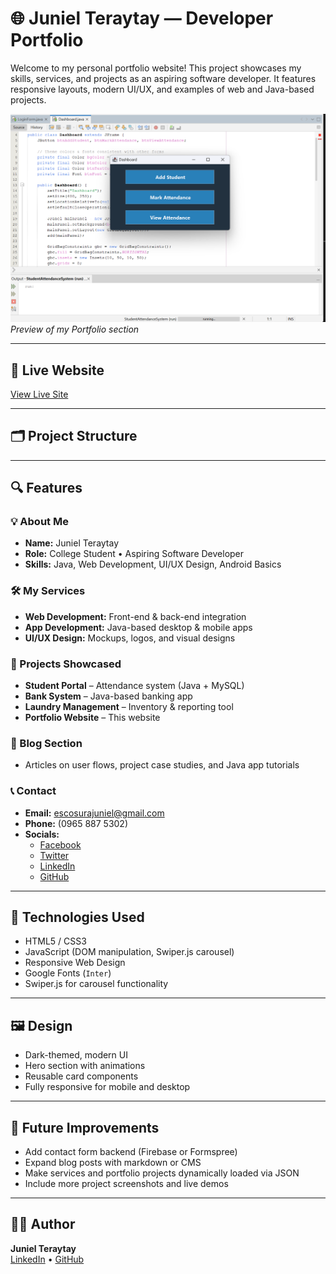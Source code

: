 # 🌐 Juniel Teraytay — Developer Portfolio

Welcome to my personal portfolio website! This project showcases my skills, services, and projects as an aspiring software developer. It features responsive layouts, modern UI/UX, and examples of web and Java-based projects.

![Portfolio Preview](images/4.png)  
*Preview of my Portfolio section*

---

## 🔗 Live Website

[View Live Site](https://escosurajuniel-sudo.github.io/Niel/)

---

## 🗂️ Project Structure


---

## 🔍 Features

### 💡 About Me
- **Name:** Juniel Teraytay  
- **Role:** College Student • Aspiring Software Developer  
- **Skills:** Java, Web Development, UI/UX Design, Android Basics  

### 🛠️ My Services
- **Web Development:** Front-end & back-end integration  
- **App Development:** Java-based desktop & mobile apps  
- **UI/UX Design:** Mockups, logos, and visual designs  

### 🧪 Projects Showcased
- **Student Portal** – Attendance system (Java + MySQL)  
- **Bank System** – Java-based banking app  
- **Laundry Management** – Inventory & reporting tool  
- **Portfolio Website** – This website  

### 📝 Blog Section
- Articles on user flows, project case studies, and Java app tutorials  

### 📞 Contact
- **Email:** [escosurajuniel@gmail.com](mailto:escosurajuniel@gmail.com)  
- **Phone:** (0965 887 5302)  
- **Socials:**  
  - [Facebook](https://www.facebook.com/profile.php?id=61579302597680)  
  - [Twitter](https://x.com/Juniel_Teraytay)  
  - [LinkedIn](https://www.linkedin.com/in/juniel-teraytay-767672380/)  
  - [GitHub](https://github.com/escosurajuniel-sudo/JunielT)  

---

## 🚀 Technologies Used

- HTML5 / CSS3  
- JavaScript (DOM manipulation, Swiper.js carousel)  
- Responsive Web Design  
- Google Fonts (`Inter`)  
- Swiper.js for carousel functionality  

---

## 🖼️ Design

- Dark-themed, modern UI  
- Hero section with animations  
- Reusable card components  
- Fully responsive for mobile and desktop  

---

## 🔧 Future Improvements

- Add contact form backend (Firebase or Formspree)  
- Expand blog posts with markdown or CMS  
- Make services and portfolio projects dynamically loaded via JSON  
- Include more project screenshots and live demos  

---

## 🧑‍💻 Author

**Juniel Teraytay**  
[LinkedIn](https://www.linkedin.com/in/juniel-teraytay-767672380/) • [GitHub](https://github.com/escosurajuniel-sudo/JunielT)
